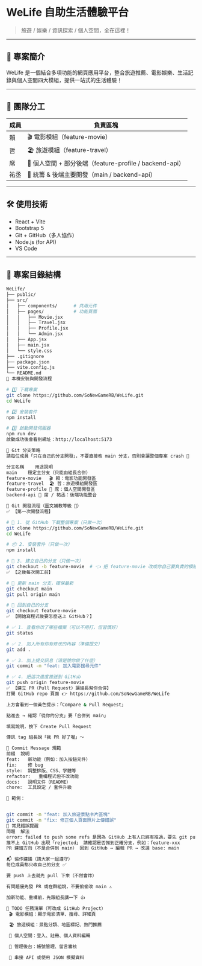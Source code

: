 
# WeLife 自助生活體驗平台

> 旅遊 / 娛樂 / 資訊探索 / 個人空間，全在這裡！

---

## 🧠 專案簡介

WeLife 是一個結合多項功能的網頁應用平台，整合旅遊推薦、電影娛樂、生活記錄與個人空間四大模組，提供一站式的生活體驗！

---

## 👥 團隊分工

| 成員 | 負責區塊 |
|------|-----------|
| 賴   | 🎬 電影模組（feature-movie） |
| 哲   | 🏖️ 旅遊模組（feature-travel） |
| 席   | 👤 個人空間 + 部分後端（feature-profile / backend-api） |
| 祐丞 | 🧠 統籌 & 後端主要開發（main / backend-api） |

---

## 🛠️ 使用技術

- React + Vite
- Bootstrap 5
- Git + GitHub（多人協作）
- Node.js (for API)
- VS Code

---

## 📁 專案目錄結構

```bash
WeLife/
├── public/
├── src/
│   ├── components/      # 共用元件
│   ├── pages/           # 功能頁面
│   │   ├── Movie.jsx
│   │   ├── Travel.jsx
│   │   ├── Profile.jsx
│   │   └── Admin.jsx
│   ├── App.jsx
│   ├── main.jsx
│   └── style.css
├── .gitignore
├── package.json
├── vite.config.js
└── README.md
🚀 本機安裝與開發流程

# 1️⃣ 下載專案
git clone https://github.com/SoNewGameRB/WeLife.git
cd WeLife

# 2️⃣ 安裝套件
npm install

# 3️⃣ 啟動開發伺服器
npm run dev
啟動成功後會看到網址：http://localhost:5173

🌿 Git 分支策略
請每位成員「只在自己的分支開發」，不要直接改 main 分支，否則會讓整個專案 crash 🚫

分支名稱	用途說明
main	穩定主分支（只能由組長合併）
feature-movie	🎬 賴：電影功能開發區
feature-travel	🏖️ 哲：旅遊模組開發區
feature-profile	👤 席：個人空間開發區
backend-api	🧠 席 / 祐丞：後端功能整合

🔁 Git 開發流程（圖文補教等級 🧠）
✅ 【第一次開發流程】

# 🧭 1. 從 GitHub 下載整個專案（只做一次）
git clone https://github.com/SoNewGameRB/WeLife.git
cd WeLife

# 📦 2. 安裝套件（只做一次）
npm install

# 🚀 3. 建立自己的分支（只做一次）
git checkout -b feature-movie  # 👈 把 feature-movie 改成你自己要負責的模組
✅ 【之後每次開工前】

# 🧼 更新 main 分支，確保最新
git checkout main
git pull origin main

# 🔁 回到自己的分支
git checkout feature-movie
✅ 【開始寫程式後要怎麼送上 GitHub？】

# ✅ 1. 查看你改了哪些檔案（可以不用打，但習慣好）
git status

# ✅ 2. 加入所有你有修改的內容（準備提交）
git add .

# ✅ 3. 加上提交訊息（清楚說你做了什麼）
git commit -m "feat: 加入電影搜尋元件"

# ✅ 4. 把這次進度推送到 GitHub
git push origin feature-movie
✅ 【建立 PR（Pull Request）讓組長幫你合併】
打開 GitHub repo 頁面 👉 https://github.com/SoNewGameRB/WeLife

上方會看到一個黃色提示：「Compare & Pull Request」

點進去 → 確認「從你的分支」要「合併到 main」

填寫說明，按下 Create Pull Request

傳訊 tag 組長說「我 PR 好了喔」～

💬 Commit Message 規範
前綴	說明
feat:	新功能（例如：加入按鈕元件）
fix:	修 bug
style:	調整排版、CSS、字體等
refactor:	重構程式但不改功能
docs:	說明文件（README）
chore:	工具設定 / 套件升級

🧠 範例：


git commit -m "feat: 加入旅遊景點卡片區塊"
git commit -m "fix: 修正個人頁面照片上傳錯誤"
🧯 常見錯誤提醒
問題	解法
error: failed to push some refs	是因為 GitHub 上有人已經有推過，要先 git pull origin main 把最新的抓下來再 push
推不上 GitHub 出現「rejected」	請確認是否推到正確分支，例如：feature-xxx
PR 建錯方向（不是合併到 main）	回到 GitHub → 編輯 PR → 改選 base: main

📬 協作建議（請大家一起遵守）
每位成員都只改自己的分支 ✅

要 push 上去就先 pull 下來（不然會炸）

有問題優先發 PR 或在群組說，不要偷偷改 main ⚠️

加新功能、重構前，先跟組長講一下 👍

📌 TODO 任務清單（可改成 GitHub Project）
 🎬 電影模組：顯示電影清單、搜尋、詳細頁

 🏖️ 旅遊模組：景點分類、地圖標記、熱門推薦

 👤 個人空間：登入、註冊、個人資料編輯

 🔧 管理後台：帳號管理、留言審核

 🔗 串接 API 或使用 JSON 模擬資料




